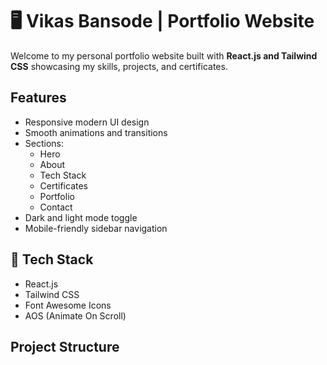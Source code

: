 # 🖥️ Vikas Bansode | Portfolio Website

Welcome to my personal portfolio website built with **React.js and Tailwind CSS** showcasing my skills, projects, and certificates.

##  Features

- Responsive modern UI design
- Smooth animations and transitions
- Sections:
  - Hero
  - About
  - Tech Stack
  - Certificates
  - Portfolio
  - Contact
- Dark and light mode toggle
- Mobile-friendly sidebar navigation

## 🔧 Tech Stack

- React.js
- Tailwind CSS
- Font Awesome Icons
- AOS (Animate On Scroll)

##  Project Structure

